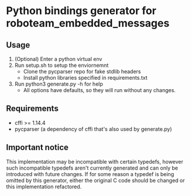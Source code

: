 # Python bindings generator for roboteam_embedded_messages

## Usage

1. (Optional) Enter a python virtual env
2. Run setup.sh to setup the enviornemnt
    * Clone the pycparser repo for fake stdlib headers
    * Install python libraries specified in requirements.txt
3. Run python3 generate.py -h for help
    * All options have defaults, so they will run without any changes.

## Requirements

* cffi >= 1.14.4
* pycparser (a dependency of cffi that's also used by generate.py)

## Important notice

This implementation may be incompatible with certain typedefs, however such incompatible typedefs aren't currently generated and can only be introduced with future changes. If for some reason a typedef is being omitted by this generator, either the original C code should be changed or this implementation refactored. 